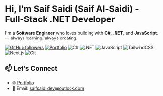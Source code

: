# Hi, I'm Saif Saidi (Saif Al-Saidi) - Full-Stack .NET Developer

I'm a **Software Engineer** who loves building with **C#**, **.NET**, and **JavaScript**. — always learning, always creating.

[![GitHub followers](https://img.shields.io/github/followers/SaifSaidi?label=Follow&style=social)](https://github.com/SaifSaidi)
[![Portfolio](https://img.shields.io/badge/Portfolio-Visit-orange?style=flat-square)](https://saifsaidi.vercel.app/)
![C#](https://img.shields.io/badge/C%23-239120?style=flat&logo=c-sharp&logoColor=white)
![.NET](https://img.shields.io/badge/.NET-512BD4?style=flat&logo=dotnet&logoColor=white)
![JavaScript](https://img.shields.io/badge/JavaScript-F7DF1E?style=flat&logo=javascript&logoColor=black)
![TailwindCSS](https://img.shields.io/badge/Tailwind_CSS-38B2AC?style=flat&logo=tailwind-css&logoColor=white)
![Next.js](https://img.shields.io/badge/Next.js-000000?style=flat&logo=next.js&logoColor=white)
![Git](https://img.shields.io/badge/Git-F05032?style=flat&logo=git&logoColor=white)

## 📫 Let's Connect

- 🌐 [Portfolio](https://saifsaidi.vercel.app/)
- 📧 Email: saifsaidi.dev@outlook.com
